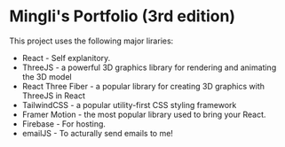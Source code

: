# Mingli's Portfolio (3rd edition)

This project uses the following major liraries:

-   React - Self explanitory.
-   ThreeJS - a powerful 3D graphics library for rendering and animating the 3D model
-   React Three Fiber - a popular library for creating 3D graphics with ThreeJS in React
-   TailwindCSS - a popular utility-first CSS styling framework
-   Framer Motion - the most popular library used to bring your React.
-   Firebase - For hosting.
-   emailJS - To acturally send emails to me!

